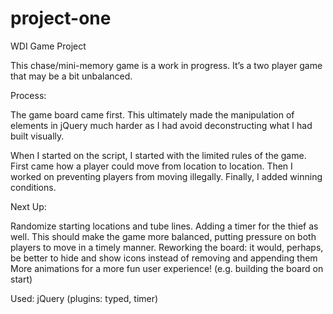 # project-one

WDI Game Project

This chase/mini-memory game is a work in progress.
It’s a two player game that may be a bit unbalanced.

Process:

The game board came first. This ultimately made the manipulation of elements in jQuery much harder as I had avoid deconstructing what I had built visually.

When I started on the script, I started with the limited rules of the game. 
First came how a player could move from location to location.
Then I worked on preventing players from moving illegally.
Finally, I added winning conditions.


Next Up:

Randomize starting locations and tube lines.
Adding a timer for the thief as well. This should make the game more balanced, putting pressure on both players to move in a timely manner.
Reworking the board: it would, perhaps, be better to hide and show icons instead of removing and appending them
More animations for a more fun user experience! (e.g. building the board on start)

Used: jQuery (plugins: typed, timer)
